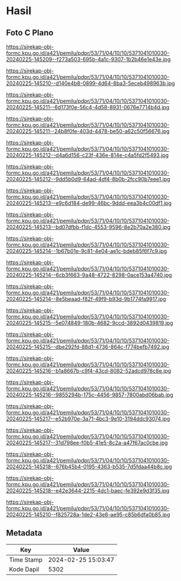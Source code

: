 # Hasil

## Foto C Plano

https://sirekap-obj-formc.kpu.go.id/a421/pemilu/pdpr/53/71/04/10/10/5371041010030-20240225-145209--f273a503-695b-4a1c-9307-1b2b46e1e43e.jpg

https://sirekap-obj-formc.kpu.go.id/a421/pemilu/pdpr/53/71/04/10/10/5371041010030-20240225-145210--d140e4b8-0899-4d64-8ba3-5eceb498963b.jpg

https://sirekap-obj-formc.kpu.go.id/a421/pemilu/pdpr/53/71/04/10/10/5371041010030-20240225-145211--6d173f0e-56c4-4d58-8931-0676e7714b4d.jpg

https://sirekap-obj-formc.kpu.go.id/a421/pemilu/pdpr/53/71/04/10/10/5371041010030-20240225-145211--24b8f0fe-403d-4478-be50-a62c50f56676.jpg

https://sirekap-obj-formc.kpu.go.id/a421/pemilu/pdpr/53/71/04/10/10/5371041010030-20240225-145212--d4a6d156-c23f-436e-814e-c4a5fd2f5493.jpg

https://sirekap-obj-formc.kpu.go.id/a421/pemilu/pdpr/53/71/04/10/10/5371041010030-20240225-145212--9dd5b0d9-64ad-4df4-8b0b-2fcc90b7eee1.jpg

https://sirekap-obj-formc.kpu.go.id/a421/pemilu/pdpr/53/71/04/10/10/5371041010030-20240225-145213--e9c6d184-de99-46bc-9ddd-eea3b4c00df1.jpg

https://sirekap-obj-formc.kpu.go.id/a421/pemilu/pdpr/53/71/04/10/10/5371041010030-20240225-145213--bd07dfbb-f1dc-4553-9596-8e2b70a2e380.jpg

https://sirekap-obj-formc.kpu.go.id/a421/pemilu/pdpr/53/71/04/10/10/5371041010030-20240225-145214--1b67b01e-9c81-4e04-ae1c-bdeb85f6f7c9.jpg

https://sirekap-obj-formc.kpu.go.id/a421/pemilu/pdpr/53/71/04/10/10/5371041010030-20240225-145214--6cb3f663-9a48-4722-8298-0ace153a4740.jpg

https://sirekap-obj-formc.kpu.go.id/a421/pemilu/pdpr/53/71/04/10/10/5371041010030-20240225-145214--8e5beaad-f82f-49f9-b93d-9b1774fa9917.jpg

https://sirekap-obj-formc.kpu.go.id/a421/pemilu/pdpr/53/71/04/10/10/5371041010030-20240225-145215--5e074849-180b-4682-9ccd-3892d0439819.jpg

https://sirekap-obj-formc.kpu.go.id/a421/pemilu/pdpr/53/71/04/10/10/5371041010030-20240225-145215--dbe292fd-88d1-4736-864c-f774befb7492.jpg

https://sirekap-obj-formc.kpu.go.id/a421/pemilu/pdpr/53/71/04/10/10/5371041010030-20240225-145216--b1a8667b-c9f4-43cd-8082-52adcd978c8e.jpg

https://sirekap-obj-formc.kpu.go.id/a421/pemilu/pdpr/53/71/04/10/10/5371041010030-20240225-145216--9855294b-175c-4456-9857-7800abd06bab.jpg

https://sirekap-obj-formc.kpu.go.id/a421/pemilu/pdpr/53/71/04/10/10/5371041010030-20240225-145217--e52b970e-3a71-4bc3-9e10-3194ddc93074.jpg

https://sirekap-obj-formc.kpu.go.id/a421/pemilu/pdpr/53/71/04/10/10/5371041010030-20240225-145217--31d798ee-f0b5-41e5-8c2a-a47f67ac0cbe.jpg

https://sirekap-obj-formc.kpu.go.id/a421/pemilu/pdpr/53/71/04/10/10/5371041010030-20240225-145218--676b45b4-0195-4363-b535-7d5fdaa44b8c.jpg

https://sirekap-obj-formc.kpu.go.id/a421/pemilu/pdpr/53/71/04/10/10/5371041010030-20240225-145218--e42e3644-2215-4dc1-baec-fe392e9d3f35.jpg

https://sirekap-obj-formc.kpu.go.id/a421/pemilu/pdpr/53/71/04/10/10/5371041010030-20240225-145210--f825728a-1de2-43e6-ae95-c85b6dfa0b85.jpg


## Metadata

| Key        | Value               |
| ---------- | ------------------- |
| Time Stamp | 2024-02-25 15:03:47 |
| Kode Dapil | 5302                |



